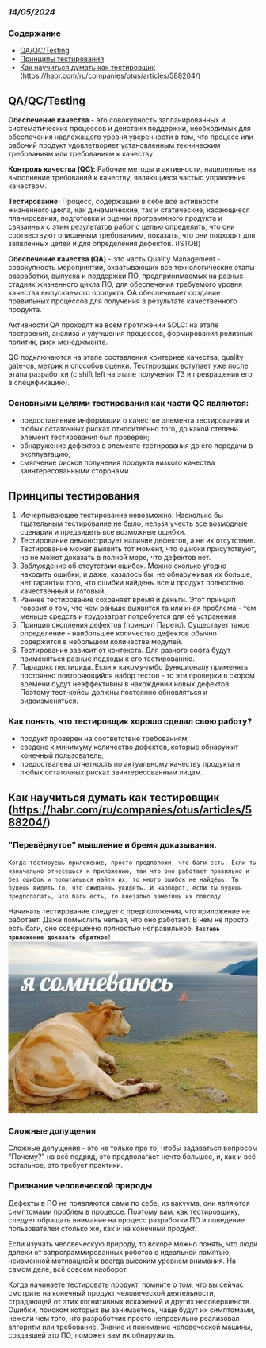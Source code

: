 ### ***14/05/2024***
### Содержание
- [QA/QC/Testing](#first)
- [Принципы тестирования](#second)
- [Как научиться думать как тестировщик (https://habr.com/ru/companies/otus/articles/588204/)](#third)
## <a name="first"></a>QA/QC/Testing
**Обеспечение качества** - это совокупность запланированных и систематических процессов и действий поддержки, необходимых для обеспечения надлежащего уровня уверенности в том, что процесс или рабочий продукт удовлетворяет установленным техническим требованиям или требованиям к качеству.

**Контроль качества (QC):** Рабочие методы и активности, нацеленные на выполнение требований к качеству, являющиеся частью управления качеством.

**Тестирование:** Процесс, содержащий в себе все активности жизненного цикла, как динамические, так и статические, касающиеся планирования, подготовки и оценки программного продукта и связанных с этим результатов работ с целью определить, что они соотвествуют описанным требованиям, показать, что они подходят для заявленных целей и для определения дефектов. (ISTQB)

**Обеспечение качества (QA)** - это часть Quality Management - совокупность мероприятий, охватывающих все технологические этапы разработки, выпуска и поддержки ПО, предпринимаемых на разных стадиях жизненного цикла ПО, для обеспечения требуемого уровня качества выпускаемого продукта. QA обеспечивает создание правильных процессов для получения в результате качественного продукта.

Активности QA проходят на всем протяжении SDLC: на этапе построения, анализа и улучшения процессов, формирования релизных политик, риск менеджмента.

QC подключаются на этапе составления критериев качества, quality gate-ов, метрик и способов оценки. Тестировщик вступает уже после этапа разработки (с shift left на этапе получения ТЗ и превращения его в спецификацию).

### Основными целями тестирования как части QC являются:
- предоставление информации о качестве элемента тестирования и любых остаточных рисках относительно того, до какой степени элемент тестирования был проверен;
- обнаружение дефектов в элементе тестирования до его передачи в эксплуатацию;
- смягчение рисков получения продукта низкого качества заинтересованными сторонами.
## <a name="second"></a>Принципы тестирования
1. Исчерпывающее тестирование невозможно. Насколько бы тщательным тестирование не было, нельзя учесть все возмодные сценарии и предвидеть все возможные ошибки.
2. Тестирование демонстрирует наличие дефектов, а не их отсутствие. Тестирование может выявить тот момент, что ошибки присутствуют, но не может доказать в полной мере, что дефектов нет.
3. Заблуждение об отсутствии ошибок. Можно сколько угодно находить ошибки, и даже, казалось бы, не обнаруживая их больше, нет гарантии того, что ошибки найдены все и продукт полностью качественный и готовый.
4. Раннее тестирование сохраняет время и деньги. Этот принцип говорит о том, что чем раньше выявится та или иная проблема - тем меньше средств и трудозатрат потребуется для её устранения.
5. Принцип скопления дефектов (принцип Парето). Существует такое определение - наибольшее количество дефектов обычно содержится в небольшом количестве модулей.
6. Тестирование зависит от контекста. Для разного софта будут применяться разные подходы к его тестированию.
7. Парадокс пестицида. Если к какому-либо функционалу применять постоянно повторяющийся набор тестов - то эти проверки в скором времени будут неэффективны в нахождении новых дефектов. Поэтому тест-кейсы должны постоянно обновляться и видоизменяться.
### Как понять, что тестировщик хорошо сделал свою работу?
- продукт проверен на соответствие требованиям;
- сведено к минимуму количество дефектов, которые обнаружит конечный пользователь;
- предоствалена отчетность по актуальному качеству продукта и любых остаточных рисках заинтересованным лицам.
## <a name="third"></a> Как научиться думать как тестировщик (https://habr.com/ru/companies/otus/articles/588204/)
### "Перевёрнутое" мышление и бремя доказывания.
`Когда тестируешь приложение, просто предположи, что баги есть. Если ты изначально отнесешься к приложению, так что оно работает правильно и без ошибок и попытаешься найти их, то много ошибок не найдёшь. Ты будешь видеть то, что ожидаешь увидеть. И наоборот, если ты будешь предполагать, что баги есть, то внезапно заметишь их повсюду.`

Начинать тестирование следует с предположения, что приложение не работает. Даже помыслить нельзя, что оно работает. В нем не просто есть баги, оно совершенно полностью неправильное. **`Заставь приложение доказать обратное!`**.
![alt text](../assets/cow.png)
### Сложные допущения
Сложные допущения - это не только про то, чтобы задаваться вопросом "Почему?" на всё подряд, это предполагает нечто большее, и, как и всё остальное, это требует практики.
### Признание человеческой природы
Дефекты в ПО не появляются сами по себе, из вакуума, они являются симптомами проблем в процессе. Поэтому вам, как тестировщику, следует обращать внимание на процесс разработки ПО и поведение пользователей столько же, как и на конечный продукт.

Если изучать человеческую природу, то вскоре можно понять, что люди далеки от запрограммированных роботов с идеальной памятью, неизменной мотивацией и всегда высоким уровнем внимания. На самом деле, всё совсем наоборот.

Когда начинаете тестировать продукт, помните о том, что вы сейчас смотрите на конечный продукт человеческой деятельности, страдающей от этих когнитивных искажений и других несовершенств. Ошибки, поиском которых вы занимаетесь, чаще будут их симптомами, нежели чем того, что разработчик просто неправильно реализовал алгоритм или требование. Знание и понимание человеческой машины, создавшей это ПО, поможет вам их обнаружить.

